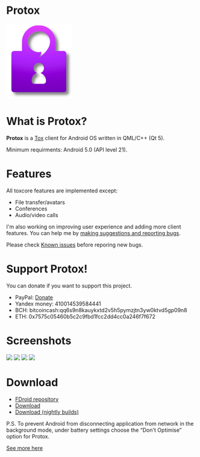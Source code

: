 # Protox

![Protox](resources/logo_small.png)

# What is Protox?

**Protox** is a [Tox](https://tox.chat/) client for Android OS written in QML/C++ (Qt 5).

Minimum requirments: Android 5.0 (API level 21).

# Features

All toxcore features are implemented except:
*  File transfer/avatars
*  Conferences
*  Audio/video calls

I'm also working on improving user experience and adding more client features. You can help me by [making suggestions and reporting bugs](https://gitlab.com/Monsterovich/protox/issues).

Please check [Known issues](https://gitlab.com/Monsterovich/protox/-/wikis/Known-issues) before reporing new bugs.

# Support Protox!

You can donate if you want to support this project.

* PayPal: [Donate](https://www.paypal.me/monsterovich)
* Yandex money: 410014539584441
* BCH: bitcoincash:qq6s9n8kauykxtd2v5h5pymzjtn3yw0ktvd5gp09n8
* ETH: 0x7575c05460b5c2c9fbd1fcc2dd4cc0a246f7f672

# Screenshots

<img src="https://gitlab.com/Monsterovich/protox/-/raw/7a976b8503a13f130a4376aa8bf0448de83ea342/resources/screenshots/1.png"  width="150">
<img src="https://gitlab.com/Monsterovich/protox/-/raw/805af63903a1a7e8637380107d8d0b3ec60ada7b/resources/screenshots/3.png"  width="150">
<img src="https://gitlab.com/Monsterovich/protox/-/raw/805af63903a1a7e8637380107d8d0b3ec60ada7b/resources/screenshots/4.png"  width="150">
<img src="https://gitlab.com/Monsterovich/protox/-/raw/805af63903a1a7e8637380107d8d0b3ec60ada7b/resources/screenshots/2.png"  width="150">

# Download

* [FDroid repository](https://submarine.strangled.net/fdroid/)
* [Download](https://gitlab.com/Monsterovich/protox/-/releases)
* [Download (nightly builds)](https://submarine.strangled.net/protox/builds/nightly/)


P.S. To prevent Android from disconnecting application from network in the background mode, under battery settings choose the “Don't Optimise” option for Protox.

[See more here](https://dontkillmyapp.com/)
